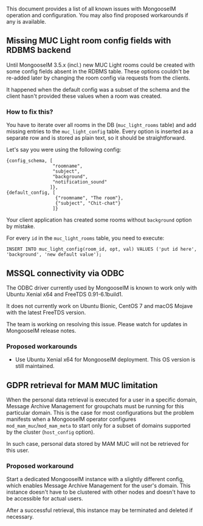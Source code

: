 This document provides a list of all known issues with MongooseIM operation and configuration.
You may also find proposed workarounds if any is available.

## Missing MUC Light room config fields with RDBMS backend

Until MongooseIM 3.5.x (incl.) new MUC Light rooms could be created with some config fields absent in the RDBMS table.
These options couldn't be re-added later by changing the room config via requests from the clients.

It happened when the default config was a subset of the schema and the client hasn't provided these values when a room was created.

### How to fix this?

You have to iterate over all rooms in the DB (`muc_light_rooms` table) and add missing entries to the `muc_light_config` table.
Every option is inserted as a separate row and is stored as plain text, so it should be straightforward.

Let's say you were using the following config:

```
{config_schema, [
                 "roomname",
                 "subject",
                 "background",
                 "notification_sound"
                ]},
{default_config, [
                  {"roomname", "The room"},
                  {"subject", "Chit-chat"}
                 ]}
```

Your client application has created some rooms without `background` option by mistake.

For every `id` in the `muc_light_rooms` table, you need to execute:

```
INSERT INTO muc_light_config(room_id, opt, val) VALUES ('put id here', 'background', 'new default value');
```

## MSSQL connectivity via ODBC

The ODBC driver currently used by MongooseIM is known to work only with Ubuntu Xenial x64 and FreeTDS 0.91-6.1build1.

It does not currently work on Ubuntu Bionic, CentOS 7 and macOS Mojave with the latest FreeTDS version.

The team is working on resolving this issue.
Please watch for updates in MongooseIM release notes.

### Proposed workarounds

* Use Ubuntu Xenial x64 for MongooseIM deployment. This OS version is still maintained.

## GDPR retrieval for MAM MUC limitation

When the personal data retrieval is executed for a user in a specific domain, Message Archive Management for groupchats must be running for this particular domain.
This is the case for most configurations but the problem manifests when a MongooseIM operator configures `mod_mam_muc`/`mod_mam_meta` to start only for a subset of domains supported by the cluster (`host_config` option).

In such case, personal data stored by MAM MUC will not be retrieved for this user.

### Proposed workaround

Start a dedicated MongooseIM instance with a slightly different config, which enables Message Archive Management for the user's domain.
This instance doesn't have to be clustered with other nodes and doesn't have to be accessible for actual users.

After a successful retrieval, this instance may be terminated and deleted if necessary.

